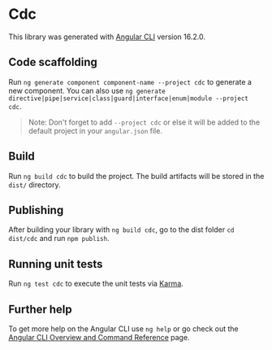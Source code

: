 # Cdc

This library was generated with [Angular CLI](https://github.com/angular/angular-cli) version 16.2.0.

## Code scaffolding

Run `ng generate component component-name --project cdc` to generate a new component. You can also use `ng generate directive|pipe|service|class|guard|interface|enum|module --project cdc`.
> Note: Don't forget to add `--project cdc` or else it will be added to the default project in your `angular.json` file. 

## Build

Run `ng build cdc` to build the project. The build artifacts will be stored in the `dist/` directory.

## Publishing

After building your library with `ng build cdc`, go to the dist folder `cd dist/cdc` and run `npm publish`.

## Running unit tests

Run `ng test cdc` to execute the unit tests via [Karma](https://karma-runner.github.io).

## Further help

To get more help on the Angular CLI use `ng help` or go check out the [Angular CLI Overview and Command Reference](https://angular.io/cli) page.
